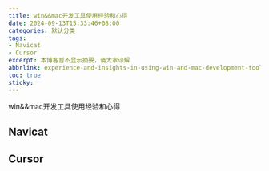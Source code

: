 ```yaml
---
title: win&&mac开发工具使用经验和心得
date: 2024-09-13T15:33:46+08:00
categories: 默认分类
tags: 
- Navicat
- Cursor
excerpt: 本博客暂不显示摘要，请大家谅解
abbrlink: experience-and-insights-in-using-win-and-mac-development-tools
toc: true 
sticky: 
---
```


win&&mac开发工具使用经验和心得

## Navicat


## Cursor

